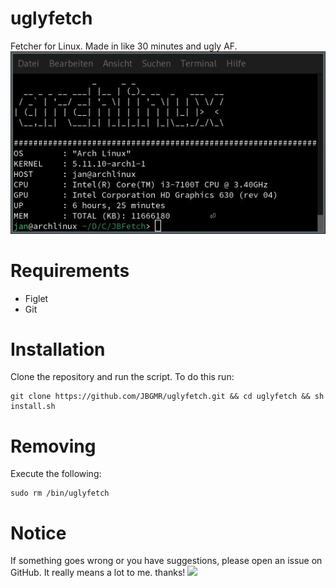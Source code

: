 # uglyfetch
Fetcher for Linux. Made in like 30 minutes and ugly AF.
![](demos/uglyfetch_demo.jpg)
# Requirements
- Figlet
- Git
# Installation
Clone the repository and run the script. To do this run:
```
git clone https://github.com/JBGMR/uglyfetch.git && cd uglyfetch && sh install.sh
```
# Removing
Execute the following:
```
sudo rm /bin/uglyfetch
```
# Notice
If something goes wrong or you have suggestions, please open an issue on GitHub. It really means a lot to me. thanks!
![](https://cdn.cloudflare.steamstatic.com/steamcommunity/public/images/avatars/f7/f71d13a4dd8a5bf5120525a8027b36cb98a3f1d4_full.jpg)
